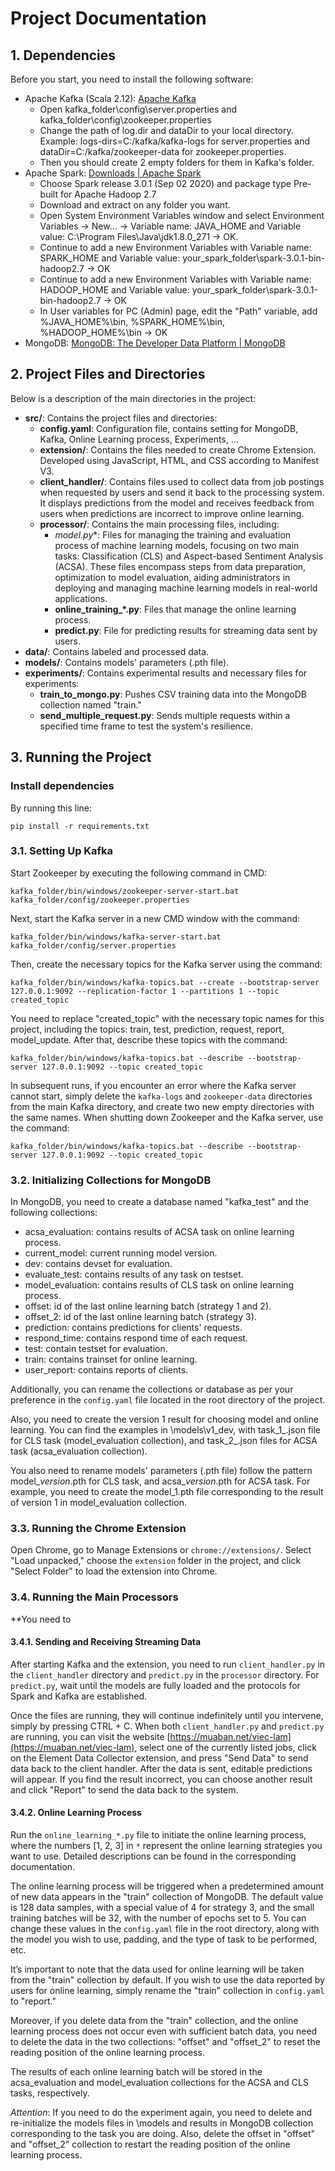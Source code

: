 
# Project Documentation

## 1. Dependencies

Before you start, you need to install the following software:
-   Apache Kafka (Scala 2.12): [Apache Kafka](https://kafka.apache.org/)
	-	Open kafka_folder\config\server.properties and kafka_folder\config\zookeeper.properties
	-	Change the path of log.dir and dataDir to your local directory. Example: logs-dirs=C:/kafka/kafka-logs for server.properties and dataDir=C:/kafka/zookeeper-data for zookeeper.properties.
	-	Then you should create 2 empty folders for them in Kafka's folder.
-   Apache Spark: [Downloads | Apache Spark](https://spark.apache.org/downloads.html)
	- Choose Spark release 3.0.1 (Sep 02 2020) and package type Pre-built for Apache Hadoop 2.7
	- Download and extract on any folder you want.
	- Open System Environment Variables window and select Environment Variables -> New... -> Variable name: JAVA_HOME and Variable value: C:\Program Files\Java\jdk1.8.0_271 -> OK.
	- Continue to add a new Environment Variables with Variable name: SPARK_HOME and Variable value: your_spark_folder\spark-3.0.1-bin-hadoop2.7 -> OK
	- Continue to add a new Environment Variables with Variable name: HADOOP_HOME and Variable value: your_spark_folder\spark-3.0.1-bin-hadoop2.7 -> OK
	- In User variables for PC (Admin) page, edit the "Path" variable, add %JAVA_HOME%\bin, %SPARK_HOME%\bin, %HADOOP_HOME%\bin -> OK
-   MongoDB: [MongoDB: The Developer Data Platform | MongoDB](https://www.mongodb.com/)
## 2. Project Files and Directories

Below is a description of the main directories in the project:

-   **src/**: Contains the project files and directories:
	-  **config.yaml**: Configuration file, contains setting for MongoDB, Kafka, Online Learning process, Experiments, ...
	- **extension/**: Contains the files needed to create Chrome Extension. Developed using JavaScript, HTML, and CSS according to Manifest V3.
    -   **client_handler/**: Contains files used to collect data from job postings when requested by users and send it back to the processing system. It displays predictions from the model and receives feedback from users when predictions are incorrect to improve online learning. 
    -   **processor/**: Contains the main processing files, including:
        -   __model_.py_*: Files for managing the training and evaluation process of machine learning models, focusing on two main tasks: Classification (CLS) and Aspect-based Sentiment Analysis (ACSA). These files encompass steps from data preparation, optimization to model evaluation, aiding administrators in deploying and managing machine learning models in real-world applications.
        -   **online_training_*.py**: Files that manage the online learning process.
        -   **predict.py**: File for predicting results for streaming data sent by users.
-   **data/**: Contains labeled and processed data.
-   **models/**: Contains models' parameters (.pth file).
-   **experiments/**: Contains experimental results and necessary files for experiments:
    -   **train_to_mongo.py**: Pushes CSV training data into the MongoDB collection named "train."
    -   **send_multiple_request.py**: Sends multiple requests within a specified time frame to test the system's resilience.

## 3. Running the Project
### Install dependencies
By running this line: 

    pip install -r requirements.txt

### 3.1. Setting Up Kafka

Start Zookeeper by executing the following command in CMD:

    kafka_folder/bin/windows/zookeeper-server-start.bat kafka_folder/config/zookeeper.properties

Next, start the Kafka server in a new CMD window with the command:

    kafka_folder/bin/windows/kafka-server-start.bat kafka_folder/config/server.properties

Then, create the necessary topics for the Kafka server using the command:

    kafka_folder/bin/windows/kafka-topics.bat --create --bootstrap-server 127.0.0.1:9092 --replication-factor 1 --partitions 1 --topic created_topic

You need to replace "created_topic" with the necessary topic names for this project, including the topics: train, test, prediction, request, report, model_update. After that, describe these topics with the command:

    kafka_folder/bin/windows/kafka-topics.bat --describe --bootstrap-server 127.0.0.1:9092 --topic created_topic

In subsequent runs, if you encounter an error where the Kafka server cannot start, simply delete the `kafka-logs` and `zookeeper-data` directories from the main Kafka directory, and create two new empty directories with the same names. When shutting down Zookeeper and the Kafka server, use the command:

    kafka_folder/bin/windows/kafka-topics.bat --describe --bootstrap-server 127.0.0.1:9092 --topic created_topic

### 3.2. Initializing Collections for MongoDB

In MongoDB, you need to create a database named "kafka_test" and the following collections:

-   acsa_evaluation: contains results of ACSA task on online learning process.
-   current_model: current running model version.
-   dev: contains devset for evaluation.
-   evaluate_test: contains results of any task on testset.
-   model_evaluation: contains results of CLS task on online learning process.
-   offset: id of the last online learning batch (strategy 1 and 2).
-   offset_2: id of the last online learning batch (strategy 3).
-   prediction: contains predictions for clients' requests.
-   respond_time: contains respond time of each request.
-   test: contain testset for evaluation.
-   train: contains trainset for online learning.
-   user_report: contains reports of clients.

Additionally, you can rename the collections or database as per your preference in the `config.yaml` file located in the root directory of the project.

Also, you need to create the version 1 result for choosing model and online learning. You can find the examples in \models\v1_dev, with task_1_.json file for CLS task (model_evaluation collection), and task_2_.json files for ACSA task (acsa_evaluation collection).

You also need to rename models' parameters (.pth file) follow the pattern model_*version*.pth for CLS task, and acsa_*version*.pth for ACSA task. For example, you need to create the model_1.pth file corresponding to the result of version 1 in model_evaluation collection.

### 3.3. Running the Chrome Extension

Open Chrome, go to Manage Extensions or `chrome://extensions/`. Select "Load unpacked," choose the `extension` folder in the project, and click "Select Folder" to load the extension into Chrome.

### 3.4. Running the Main Processors

**You need to 

#### 3.4.1. Sending and Receiving Streaming Data

After starting Kafka and the extension, you need to run `client_handler.py` in the `client_handler` directory and `predict.py` in the `processor` directory. For `predict.py`, wait until the models are fully loaded and the protocols for Spark and Kafka are established.

Once the files are running, they will continue indefinitely until you intervene, simply by pressing CTRL + C. When both `client_handler.py` and `predict.py` are running, you can visit the website [https://muaban.net/viec-lam](https://muaban.net/viec-lam), select one of the currently listed jobs, click on the Element Data Collector extension, and press "Send Data" to send data back to the client handler. After the data is sent, editable predictions will appear. If you find the result incorrect, you can choose another result and click "Report" to send the data back to the system.

#### 3.4.2. Online Learning Process

Run the `online_learning_*.py` file to initiate the online learning process, where the numbers [1, 2, 3] in `*` represent the online learning strategies you want to use. Detailed descriptions can be found in the corresponding documentation.

The online learning process will be triggered when a predetermined amount of new data appears in the "train" collection of MongoDB. The default value is 128 data samples, with a special value of 4 for strategy 3, and the small training batches will be 32, with the number of epochs set to 5. You can change these values in the `config.yaml` file in the root directory, along with the model you wish to use, padding, and the type of task to be performed, etc.

It’s important to note that the data used for online learning will be taken from the "train" collection by default. If you wish to use the data reported by users for online learning, simply rename the "train" collection in `config.yaml` to "report."

Moreover, if you delete data from the "train" collection, and the online learning process does not occur even with sufficient batch data, you need to delete the data in the two collections: "offset" and "offset_2" to reset the reading position of the online learning process.

The results of each online learning batch will be stored in the acsa_evaluation and model_evaluation collections for the ACSA and CLS tasks, respectively.

*Attention*: If you need to do the experiment again, you need to delete and re-initialize the models files in \models and results in MongoDB collection corresponding to the task you are doing. Also, delete the offset in "offset" and "offset_2" collection to restart the reading position of the online learning process.
